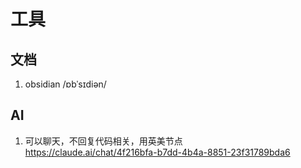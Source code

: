 #  工具
## 文档
1. obsidian /ɒbˈsɪdiən/
## AI
1. 可以聊天，不回复代码相关，用英美节点  
https://claude.ai/chat/4f216bfa-b7dd-4b4a-8851-23f31789bda6